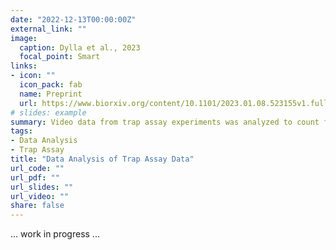 ```yaml
---
date: "2022-12-13T00:00:00Z"
external_link: ""
image:
  caption: Dylla et al., 2023
  focal_point: Smart
links:
- icon: ""
  icon_pack: fab
  name: Preprint
  url: https://www.biorxiv.org/content/10.1101/2023.01.08.523155v1.full.pdf
# slides: example
summary: Video data from trap assay experiments was analyzed to count flies as they entered the odor traps. Additionally the flies walking trajectories at the trap entrances was investigated to learn more about their odor-driven behaviors.
tags: 
- Data Analysis
- Trap Assay
title: "Data Analysis of Trap Assay Data"
url_code: ""
url_pdf: ""
url_slides: ""
url_video: ""
share: false
---
```


... work in progress ...